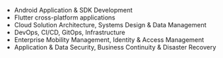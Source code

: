 - Android Application & SDK Development
- Flutter cross-platform applications
- Cloud Solution Architecture, Systems Design & Data Management
- DevOps, CI/CD, GitOps, Infrastructure
- Enterprise Mobility Management, Identity & Access Management
- Application & Data Security, Business Continuity & Disaster Recovery
